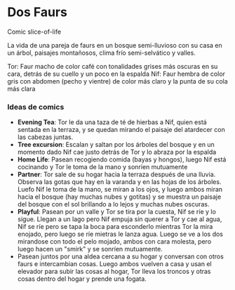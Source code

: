 # Dos Faurs

Comic slice-of-life

La vida de una pareja de faurs en un bosque semi-lluvioso con su casa en un árbol, paisajes montañosos, clima frío semi-selvático y valles.

Tor: Faur macho de color café con tonalidades grises más oscuras en su cara, detrás de su cuello y un poco en la espalda
Nif: Faur hembra de color gris con abdomen (pecho y vientre) de color más claro y la punta de su cola más clara


### Ideas de comics

- **Evening Tea**: Tor le da una taza de té de hierbas a Nif, quien está sentada en la terraza, y se quedan mirando el paisaje del atardecer con las cabezas juntas.
- **Tree excursion**: Escalan y saltan por los árboles del bosque y en un momento dado Nif cae justo detrás de Tor y lo abraza por la espalda
- **Home Life**: Pasean recogiendo comida (bayas y hongos), luego Nif está cocinando y Tor le toma de la mano y sonríen mutuamente
- **Partner**: Tor sale de su hogar hacia la terraza después de una lluvia. Observa las gotas que hay en la varanda y en las hojas de los árboles. Luefo Nif le toma de la mano, se miran a los ojos, y luego ambos miran hacia el bosque (hay muchas nubes y gotitas) y se muestra un paisaje del bosque con el sol brillando a lo lejos y muchas nubes oscuras.
- **Playful**: Pasean por un valle y Tor se tira por la cuesta, Nif se ríe y lo sigue. Llegan a un lago pero Nif empuja sin querer a Tor y cae al agua, Nif se ríe pero se tapa la boca para esconderlo mientras Tor la mira enojado, pero luego se ríe mietras le lanza agua. Luego se ve a los dos mirandose con todo el pelo mojado, ambos con cara molesta, pero luego hacen un "smirk" y se sonríen mutuamente.
- Pasean juntos por una aldea cercana a su hogar y conversan con otros faurs e intercambian cosas. Luego ambos vuelven a casa y usan el elevador para subir las cosas al hogar, Tor lleva los troncos y otras cosas dentro del hogar y prende una fogata.